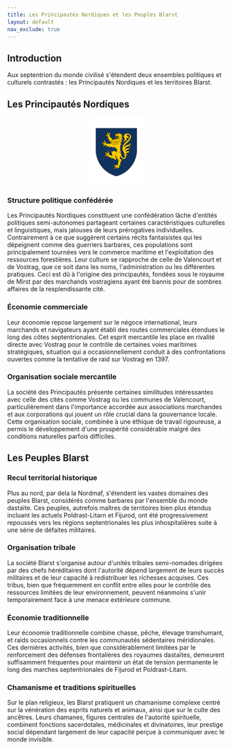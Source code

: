 ```yaml
---
title: Les Principautés Nordiques et les Peuples Blarst
layout: default
nav_exclude: true 
---
```


## Introduction

Aux septentrion du monde civilisé s'étendent deux ensembles politiques et culturels contrastés : les Principautés Nordiques et les territoires Blarst.

## Les Principautés Nordiques


<img src="assets/armoiries/PN.png" alt="Emerance" style="width: 25%; height: 50%; object-fit: cover;  display: block;margin-left: auto;margin-right: auto;">

### Structure politique confédérée

Les Principautés Nordiques constituent une confédération lâche d'entités politiques semi-autonomes partageant certaines caractéristiques culturelles et linguistiques, mais jalouses de leurs prérogatives individuelles. Contrairement à ce que suggèrent certains récits fantaisistes qui les dépeignent comme des guerriers barbares, ces populations sont principalement tournées vers le commerce maritime et l'exploitation des ressources forestières. Leur culture se rapproche de celle de Valencourt et de Vostrag, que ce soit dans les noms, l'administration ou les différentes pratiques. Ceci est dû à l'origine des principautés, fondées sous le royaume de Mirst par des marchands vostragiens ayant été bannis pour de sombres affaires de la resplendissante cité.

### Économie commerciale

Leur économie repose largement sur le négoce international, leurs marchands et navigateurs ayant établi des routes commerciales étendues le long des côtes septentrionales. Cet esprit mercantile les place en rivalité directe avec Vostrag pour le contrôle de certaines voies maritimes stratégiques, situation qui a occasionnellement conduit à des confrontations ouvertes comme la tentative de raid sur Vostrag en 1397.

### Organisation sociale mercantile

La société des Principautés présente certaines similitudes intéressantes avec celle des cités comme Vostrag ou les communes de Valencourt, particulièrement dans l'importance accordée aux associations marchandes et aux corporations qui jouent un rôle crucial dans la gouvernance locale. Cette organisation sociale, combinée à une éthique de travail rigoureuse, a permis le développement d'une prospérité considérable malgré des conditions naturelles parfois difficiles.

## Les Peuples Blarst

### Recul territorial historique

Plus au nord, par dela la Nordmaf, s'étendent les vastes domaines des peuples Blarst, considérés comme barbares par l'ensemble du monde dastaïte. Ces peuples, autrefois maîtres de territoires bien plus étendus incluant les actuels Poldrast-Litarn et Fijurod, ont été progressivement repoussés vers les régions septentrionales les plus inhospitalières suite à une série de défaites militaires.

### Organisation tribale

La société Blarst s'organise autour d'unités tribales semi-nomades dirigées par des chefs héréditaires dont l'autorité dépend largement de leurs succès militaires et de leur capacité à redistribuer les richesses acquises. Ces tribus, bien que fréquemment en conflit entre elles pour le contrôle des ressources limitées de leur environnement, peuvent néanmoins s'unir temporairement face à une menace extérieure commune.

### Économie traditionnelle

Leur économie traditionnelle combine chasse, pêche, élevage transhumant, et raids occasionnels contre les communautés sédentaires méridionales. Ces dernières activités, bien que considérablement limitées par le renforcement des défenses frontalières des royaumes dastaïtes, demeurent suffisamment fréquentes pour maintenir un état de tension permanente le long des marches septentrionales de Fijurod et Poldrast-Litarn.

### Chamanisme et traditions spirituelles

Sur le plan religieux, les Blarst pratiquent un chamanisme complexe centré sur la vénération des esprits naturels et animaux, ainsi que sur le culte des ancêtres. Leurs chamanes, figures centrales de l'autorité spirituelle, combinent fonctions sacerdotales, médicinales et divinatoires, leur prestige social dépendant largement de leur capacité perçue à communiquer avec le monde invisible.